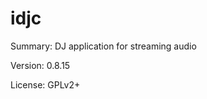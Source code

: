 #           idjc
 
Summary:        DJ application for streaming audio
 
Version:        0.8.15
 
License:        GPLv2+
 
